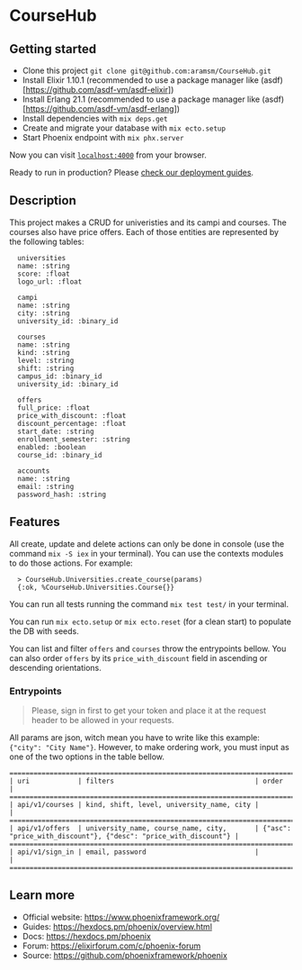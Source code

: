 # CourseHub

## Getting started

- Clone this project `git clone git@github.com:aramsm/CourseHub.git`
- Install Elixir 1.10.1 (recommended to use a package manager like (asdf)[https://github.com/asdf-vm/asdf-elixir])
- Install Erlang 21.1 (recommended to use a package manager like (asdf)[https://github.com/asdf-vm/asdf-erlang])
- Install dependencies with `mix deps.get`
- Create and migrate your database with `mix ecto.setup`
- Start Phoenix endpoint with `mix phx.server`

Now you can visit [`localhost:4000`](http://localhost:4000) from your browser.

Ready to run in production? Please [check our deployment guides](https://hexdocs.pm/phoenix/deployment.html).

## Description

This project makes a CRUD for univeristies and its campi and courses. The courses also have price offers. Each of those entities are represented by the
following tables:

```
  universities
  name: :string
  score: :float
  logo_url: :float
```

```
  campi
  name: :string
  city: :string
  university_id: :binary_id
```

```
  courses
  name: :string
  kind: :string
  level: :string
  shift: :string
  campus_id: :binary_id
  university_id: :binary_id
```

```
  offers
  full_price: :float
  price_with_discount: :float
  discount_percentage: :float
  start_date: :string
  enrollment_semester: :string
  enabled: :boolean
  course_id: :binary_id
```

```
  accounts
  name: :string
  email: :string
  password_hash: :string
```

## Features

All create, update and delete actions can only be done in console (use the command `mix -S iex` in your terminal).
You can use the contexts modules to do those actions. For example:

```shell
  > CourseHub.Universities.create_course(params)
  {:ok, %CourseHub.Universities.Course{}}
```

You can run all tests running the command `mix test test/` in your terminal.

You can run `mix ecto.setup` or `mix ecto.reset` (for a clean start) to populate the DB with seeds.

You can list and filter `offers` and `courses` throw the entrypoints bellow. You can also order `offers` by its `price_with_discount` field in ascending or descending orientations.

### Entrypoints

> Please, sign in first to get your token and place it at the request header to be allowed in your requests.

All params are json, witch mean you have to write like this example: `{"city": "City Name"}`. However, to make ordering work, you must input as one of the two options in the table bellow.

```
================================================================================================================================
| uri            | filters                                   | order                                                           |
================================================================================================================================
| api/v1/courses | kind, shift, level, university_name, city |                                                                 |
================================================================================================================================
| api/v1/offers  | university_name, course_name, city,       | {"asc": "price_with_discount"}, {"desc": "price_with_discount"} |
================================================================================================================================
| api/v1/sign_in | email, password                           |                                                                 |
================================================================================================================================
```

## Learn more

- Official website: https://www.phoenixframework.org/
- Guides: https://hexdocs.pm/phoenix/overview.html
- Docs: https://hexdocs.pm/phoenix
- Forum: https://elixirforum.com/c/phoenix-forum
- Source: https://github.com/phoenixframework/phoenix
